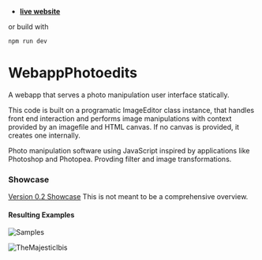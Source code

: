 - [__live website__](https://photoedit.ca)
  
or build with 
```bash
npm run dev
```
# WebappPhotoedits
A webapp that serves a photo manipulation user interface statically. 

This code is built on a programatic ImageEditor class instance, that handles front end interaction and performs image manipulations with context provided by an imagefile and HTML canvas. If no canvas is provided, it creates one internally. 

Photo manipulation software using JavaScript inspired by applications like Photoshop and Photopea.
Provding filter and image transformations. <br >

### Showcase
[Version 0.2 Showcase](https://youtu.be/yxHyBOE9t0Q) This is not meant to be a comprehensive overview. <br >

#### Resulting Examples
![Samples](./public/photoedits/images/samples.gif)

![TheMajesticIbis](./public/photoedits/images/IbisPaintedEdges.jpeg)
